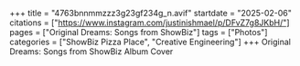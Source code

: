 +++
title = "4763bnnmmzzz3g23gf234g_n.avif"
startdate = "2025-02-06"
citations = ["https://www.instagram.com/justinishmael/p/DFvZ7g8JKbH/"]
pages = ["Original Dreams: Songs from ShowBiz"]
tags = ["Photos"]
categories = ["ShowBiz Pizza Place", "Creative Engineering"]
+++
Original Dreams: Songs from ShowBiz Album Cover

